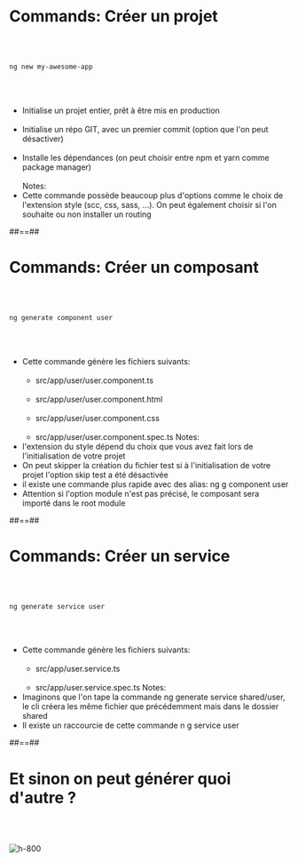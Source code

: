 <!-- .slide: class="with-code inconsolata" -->
# Commands: Créer un projet
<br><br>

```sh
ng new my-awesome-app
```
<!-- .element: class="big-code" -->
<br><br>

- Initialise un projet entier, prêt à être mis en production <br><br>
- Initialise un répo GIT, avec un premier commit (option que l'on peut désactiver)<br><br>
- Installe les dépendances (on peut choisir entre npm et yarn comme package manager)<br><br>
Notes:
- Cette commande possède beaucoup plus d'options comme le choix de l'extension style (scc, css, sass, ...). On peut également choisir si l'on souhaite ou non installer un routing

##==##

<!-- .slide: class="with-code inconsolata" -->
# Commands: Créer un composant
<br><br>

```sh
ng generate component user
```
<!-- .element: class="big-code" -->
<br><br>

- Cette commande génère les fichiers suivants:<br><br>
    - src/app/user/user.component.ts<br><br>
    - src/app/user/user.component.html<br><br>
    - src/app/user/user.component.css<br><br>
    - src/app/user/user.component.spec.ts
Notes:
- l'extension du style dépend du choix que vous avez fait lors de l'initialisation de votre projet
- On peut skipper la création du fichier test si à l'initialisation de votre projet l'option skip test a été désactivée
- il existe une commande plus rapide avec des alias: ng g component user
- Attention si l'option module n'est pas précisé, le composant sera importé dans le root module

##==##

<!-- .slide: class="with-code inconsolata" -->
# Commands: Créer un service
<br><br>

```sh
ng generate service user
```
<!-- .element: class="big-code" -->
<br><br>

- Cette commande génère les fichiers suivants:<br><br>
    - src/app/user.service.ts<br><br>
    - src/app/user.service.spec.ts
Notes:
- Imaginons que l'on tape la commande ng generate service shared/user, le cli créera les même fichier que précédemment mais dans le dossier shared
- Il existe un raccourcie de cette commande n g service user

##==##

<!-- .slide: class="full-center"  -->
# Et sinon on peut générer quoi d'autre ? 
<br><br>

![h-800](assets/images/school/cli/generate_helper.png)



